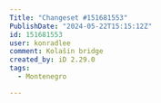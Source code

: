 ```yaml
---
Title: "Changeset #151681553"
PublishDate: "2024-05-22T15:15:12Z"
id: 151681553
user: konradlee
comment: Kolašin bridge
created_by: iD 2.29.0
tags:
  - Montenegro

---
```

